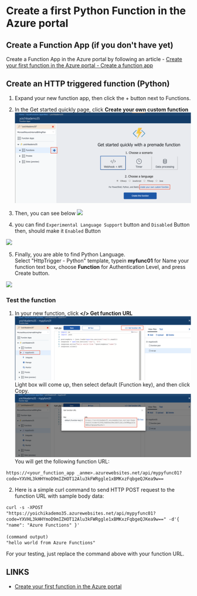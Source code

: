 # Create a first Python Function in the Azure portal 

## Create a Function App (if you don't have yet)

Create a Function App in the Azure portal by following an article - [Create your first function in the Azure portal - Create a function app](https://docs.microsoft.com/en-us/azure/azure-functions/functions-create-first-azure-function#create-a-function-app)

## Create an HTTP triggered function (Python)

1. Expand your new function app, then click the + button next to Functions.

2. In the Get started quickly page, click **Create your own custom function**
  ![](../img/first-function-1.png)

3. Then, you can see below 
  ![](https://ws4.sinaimg.cn/large/006tNc79gy1frkbafcgbkj31kw0z611r.jpg)

4. you can find `Experimental Language Support` button and `Disabled` Button then, should make it `Enabled` Button

  ![](https://ws1.sinaimg.cn/large/006tNc79gy1frkbcl737hj31kw14sqdd.jpg)

5. Finally, you are able to find Python Language.  
  Select "HttpTrigger - Python" template, typein **myfunc01** for Name your function text box, choose **Function** for Authentication Level, and press Create button.

![](https://ws4.sinaimg.cn/large/006tNc79gy1frkbeqd6h8j31is1c0aiq.jpg)

### Test the function
1. In your new function, click **</> Get function URL** 
![](../img/first-function-4.png)
Light box will come up, then select default (Function key), and then click Copy.
![](../img/first-function-5.png)
You will get the following function URL: 
```
https://<your_function_app _anme>.azurewebsites.net/api/mypyfunc01?code=YXVHL3kHHYmoD9mIZHOT12Alu3kFWRggle1xBMKxzFqbgeQJKea9w==
```
2. Here is a simple curl command to send HTTP POST request to the function URL with sample body data:
```
curl -s -XPOST "https://yoichikademo35.azurewebsites.net/api/mypyfunc01?code=YXVHL3kHHYmoD9mIZHOT12Alu3kFWRggle1xBMKxzFqbgeQJKea9w==" -d'{ "name": "Azure Functions" }'

(command output)
"hello world from Azure Functions"
```
For your testing, just replace the command above with your function URL.

## LINKS
* [Create your first function in the Azure portal](https://docs.microsoft.com/en-us/azure/azure-functions/functions-create-first-azure-function)

